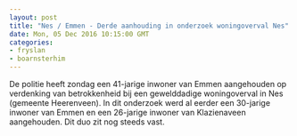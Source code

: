 ```yaml
---
layout: post
title: "Nes / Emmen - Derde aanhouding in onderzoek woningoverval Nes"
date: Mon, 05 Dec 2016 10:15:00 GMT
categories: 
- fryslan 
- boarnsterhim 
---
```


De politie heeft zondag een 41-jarige inwoner van Emmen aangehouden op verdenking van betrokkenheid bij een gewelddadige woningoverval in Nes (gemeente Heerenveen). In dit onderzoek werd al eerder een 30-jarige inwoner van Emmen en een 26-jarige inwoner van Klazienaveen aangehouden. Dit duo zit nog steeds vast.
